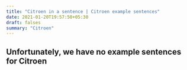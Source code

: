 ```yaml
---
title: "Citroen in a sentence | Citroen example sentences"
date: 2021-01-20T19:57:50+05:30
draft: falses
summary: "Citroen"
---
```

## Unfortunately, we have no example sentences for Citroen                 
